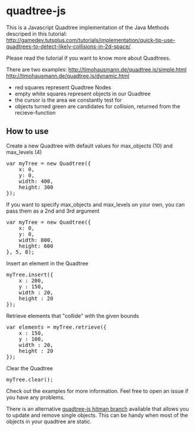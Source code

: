 # quadtree-js

This is a Javascript Quadtree implementation of the Java Methods descriped in this tutorial:
http://gamedev.tutsplus.com/tutorials/implementation/quick-tip-use-quadtrees-to-detect-likely-collisions-in-2d-space/

Please read the tutorial if you want to know more about Quadtrees.

There are two examples:
http://timohausmann.de/quadtree.js/simple.html
http://timohausmann.de/quadtree.js/dynamic.html

* red squares represent Quadtree Nodes
* empty white squares represent objects in our Quadtree
* the cursor is the area we constantly test for
* objects turned green are candidates for collision, returned from the recieve-function

## How to use

Create a new Quadtree with default values for max_objects (10) and max_levels (4)
<pre>
var myTree = new Quadtree({
	x: 0,
	y: 0,
	width: 400,
	height: 300
});
</pre>

If you want to specify max_objects and max_levels on your own, you can pass them as a 2nd and 3rd argument
<pre>
var myTree = new Quadtree({
	x: 0,
	y: 0,
	width: 800,
	height: 600
}, 5, 8);
</pre> 

Insert an element in the Quadtree
<pre>
myTree.insert({
	x : 200,
	y : 150,
	width : 20,
	height : 20
});
</pre>

Retrieve elements that "collide" with the given bounds
<pre>
var elements = myTree.retrieve({
	x : 150,
	y : 100,
	width : 20,
	height : 20
});
</pre>

Clear the Quadtree
<pre>
myTree.clear();
</pre>

Check out the examples for more information.
Feel free to open an issue if you have any problems.

There is an alternative [quadtree-js hitman branch](https://github.com/timohausmann/quadtree-js/tree/hitman) available that allows you to update and remove single objects.
This can be handy when most of the objects in your quadtree are static.